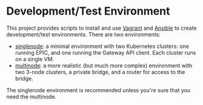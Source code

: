 # Development/Test Environment

This project provides scripts to install and use [Vagrant](https://www.vagrantup.com/) and [Ansible](https://www.ansible.com/) to create development/test environments. There are two environments:

* [singlenode](singlenode/): a minimal environment with two Kubernetes clusters: one running EPIC, and one running the Gateway API client. Each cluster runs on a single VM.
* [multinode](multinode/): a more realistic (but much more complex) environment with two 3-node clusters, a private bridge, and a router for access to the bridge.

The singlenode environment is recommended unless you're sure that you need the multinode.
